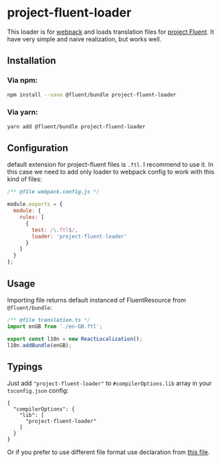 # project-fluent-loader

This loader is for [webpack](https://webpack.js.org/) and loads translation files for [project Fluent](https://projectfluent.org/). It have very simple and naive realization, but works well.

## Installation

### Via npm:
```bash
npm install --save @fluent/bundle project-fluent-loader
```

### Via yarn:
```bash
yarn add @fluent/bundle project-fluent-loader
```

## Configuration
default extension for project-fluent files is `.ftl`. I recommend to use it. In this case we need to add only loader to webpack config to work with this kind of files:
```javascript
/** @file webpack.config.js */

module.exports = {
  module: {
    rules: [
      {
        test: /\.ftl$/,
        loader: 'project-fluent-loader'
      }
    ]
  }
};
```

## Usage
Importing file returns default instanced of FluentResource from `@fluent/bundle`:

```javascript
/** @file translation.ts */
import enGB from './en-GB.ftl';

export const l10n = new ReactLocalization();
l10n.addBundle(enGB);
```

## Typings
Just add `"project-fluent-loader"` to `#compilerOptions.lib` array in your `tsconfig.json` config:
```jsonc
{
  "compilerOptions": {
    "lib": [
      "project-fluent-loader"
    ]
  }
}
```
Or if you prefer to use different file format use declaration from [this file](./module.d.ts).
